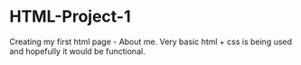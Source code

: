 # HTML-Project-1
Creating my first html page - About me. Very basic html + css is being used and hopefully it would be functional.
